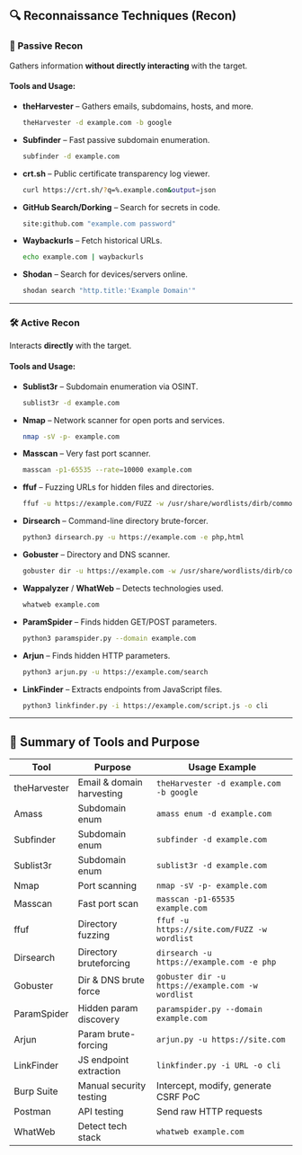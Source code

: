 ## 🔍 Reconnaissance Techniques (Recon)

### 🔗 Passive Recon
Gathers information **without directly interacting** with the target.

#### Tools and Usage:

- **theHarvester** – Gathers emails, subdomains, hosts, and more.
  ```bash
  theHarvester -d example.com -b google
  ```

- **Subfinder** – Fast passive subdomain enumeration.
  ```bash
  subfinder -d example.com
  ```

- **crt.sh** – Public certificate transparency log viewer.
  ```bash
  curl https://crt.sh/?q=%.example.com&output=json
  ```

- **GitHub Search/Dorking** – Search for secrets in code.
  ```bash
  site:github.com "example.com password"
  ```

- **Waybackurls** – Fetch historical URLs.
  ```bash
  echo example.com | waybackurls
  ```

- **Shodan** – Search for devices/servers online.
  ```bash
  shodan search "http.title:'Example Domain'"
  ```

---

### 🛠️ Active Recon
Interacts **directly** with the target.

#### Tools and Usage:

- **Sublist3r** – Subdomain enumeration via OSINT.
  ```bash
  sublist3r -d example.com
  ```

- **Nmap** – Network scanner for open ports and services.
  ```bash
  nmap -sV -p- example.com
  ```

- **Masscan** – Very fast port scanner.
  ```bash
  masscan -p1-65535 --rate=10000 example.com
  ```

- **ffuf** – Fuzzing URLs for hidden files and directories.
  ```bash
  ffuf -u https://example.com/FUZZ -w /usr/share/wordlists/dirb/common.txt
  ```

- **Dirsearch** – Command-line directory brute-forcer.
  ```bash
  python3 dirsearch.py -u https://example.com -e php,html
  ```

- **Gobuster** – Directory and DNS scanner.
  ```bash
  gobuster dir -u https://example.com -w /usr/share/wordlists/dirb/common.txt
  ```

- **Wappalyzer** / **WhatWeb** – Detects technologies used.
  ```bash
  whatweb example.com
  ```

- **ParamSpider** – Finds hidden GET/POST parameters.
  ```bash
  python3 paramspider.py --domain example.com
  ```

- **Arjun** – Finds hidden HTTP parameters.
  ```bash
  python3 arjun.py -u https://example.com/search
  ```

- **LinkFinder** – Extracts endpoints from JavaScript files.
  ```bash
  python3 linkfinder.py -i https://example.com/script.js -o cli
  ```

---

## 🧰 Summary of Tools and Purpose

| Tool         | Purpose                          | Usage Example                                  |
|--------------|----------------------------------|------------------------------------------------|
| theHarvester | Email & domain harvesting        | `theHarvester -d example.com -b google`        |
| Amass        | Subdomain enum                   | `amass enum -d example.com`                    |
| Subfinder    | Subdomain enum                   | `subfinder -d example.com`                     |
| Sublist3r    | Subdomain enum                   | `sublist3r -d example.com`                     |
| Nmap         | Port scanning                    | `nmap -sV -p- example.com`                     |
| Masscan      | Fast port scan                   | `masscan -p1-65535 example.com`                |
| ffuf         | Directory fuzzing                | `ffuf -u https://site.com/FUZZ -w wordlist`    |
| Dirsearch    | Directory bruteforcing           | `dirsearch -u https://example.com -e php`      |
| Gobuster     | Dir & DNS brute force            | `gobuster dir -u https://example.com -w wordlist` |
| ParamSpider  | Hidden param discovery           | `paramspider.py --domain example.com`         |
| Arjun        | Param brute-forcing              | `arjun.py -u https://site.com`                |
| LinkFinder   | JS endpoint extraction           | `linkfinder.py -i URL -o cli`                  |
| Burp Suite   | Manual security testing          | Intercept, modify, generate CSRF PoC           |
| Postman      | API testing                      | Send raw HTTP requests                         |
| WhatWeb      | Detect tech stack                | `whatweb example.com`                          |

